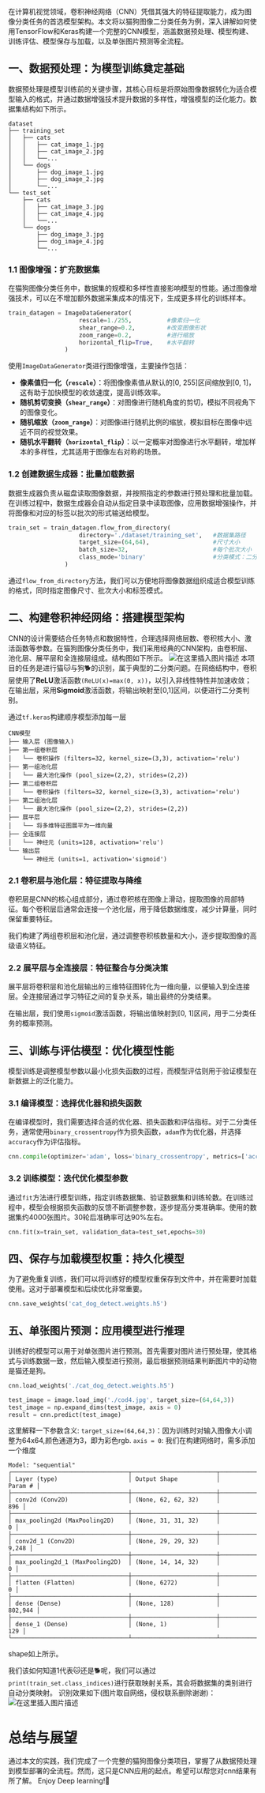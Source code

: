 在计算机视觉领域，卷积神经网络（CNN）凭借其强大的特征提取能力，成为图像分类任务的首选模型架构。本文将以猫狗图像二分类任务为例，深入讲解如何使用TensorFlow和Keras构建一个完整的CNN模型，涵盖数据预处理、模型构建、训练评估、模型保存与加载，以及单张图片预测等全流程。

## 一、数据预处理：为模型训练奠定基础
数据预处理是模型训练前的关键步骤，其核心目标是将原始图像数据转化为适合模型输入的格式，并通过数据增强技术提升数据的多样性，增强模型的泛化能力。数据集结构如下所示。
```
dataset
├── training_set
│   ├── cats
│   │   ├── cat_image_1.jpg
│   │   ├── cat_image_2.jpg
│   │   └──...
│   └── dogs
│       ├── dog_image_1.jpg
│       ├── dog_image_2.jpg
│       └──...
└── test_set
    ├── cats
    │   ├── cat_image_3.jpg
    │   ├── cat_image_4.jpg
    │   └──...
    └── dogs
        ├── dog_image_3.jpg
        ├── dog_image_4.jpg
        └──...
```
### 1.1 图像增强：扩充数据集
在猫狗图像分类任务中，数据集的规模和多样性直接影响模型的性能。通过图像增强技术，可以在不增加额外数据采集成本的情况下，生成更多样化的训练样本。
```python
train_datagen = ImageDataGenerator(
                    rescale=1./255,          #像素归一化
                    shear_range=0.2,         #改变图像形状
                    zoom_range=0.2,          #进行缩放
                    horizontal_flip=True,    #水平翻转
                )
```
使用`ImageDataGenerator`类进行图像增强，主要操作包括：
- **像素值归一化（`rescale`）**：将图像像素值从默认的[0, 255]区间缩放到[0, 1]，这有助于加快模型的收敛速度，提高训练效率。
- **随机剪切变换（`shear_range`）**：对图像进行随机角度的剪切，模拟不同视角下的图像变化。
- **随机缩放（`zoom_range`）**：对图像进行随机比例的缩放，模拟目标在图像中远近不同的视觉效果。
- **随机水平翻转（`horizontal_flip`）**：以一定概率对图像进行水平翻转，增加样本的多样性，尤其适用于图像左右对称的场景。

### 1.2 创建数据生成器：批量加载数据
数据生成器负责从磁盘读取图像数据，并按照指定的参数进行预处理和批量加载。在训练过程中，数据生成器会自动从指定目录中读取图像，应用数据增强操作，并将图像和对应的标签以批次的形式输送给模型。
```python
train_set = train_datagen.flow_from_directory(
                    directory='./dataset/training_set',   #数据集路径
                    target_size=(64,64),                  #尺寸大小
                    batch_size=32,                        #每个批次大小
                    class_mode='binary'                   #分类模式：二分类
                )
```
通过`flow_from_directory`方法，我们可以方便地将图像数据组织成适合模型训练的格式，同时指定图像尺寸、批次大小和标签模式。

## 二、构建卷积神经网络：搭建模型架构
CNN的设计需要结合任务特点和数据特性，合理选择网络层数、卷积核大小、激活函数等参数。在猫狗图像分类任务中，我们采用经典的CNN架构，由卷积层、池化层、展平层和全连接层组成。结构图如下所示。
![在这里插入图片描述](https://i-blog.csdnimg.cn/direct/10186b5edb144eae82b228c3e5ea218c.png)
本项目的任务是进行猫🐱与狗🐕的识别，属于典型的二分类问题。在网络结构中，卷积层使用了**ReLU**激活函数`(ReLU(x)=max(0, x))`，以引入非线性特性并加速收敛；在输出层，采用**Sigmoid**激活函数，将输出映射至[0,1]区间，以便进行二分类判别。

通过`tf.keras`构建顺序模型添加每一层
```
CNN模型
├── 输入层 (图像输入)
├── 第一组卷积层
│   └── 卷积操作 (filters=32, kernel_size=(3,3), activation='relu')
├── 第一组池化层
│   └── 最大池化操作 (pool_size=(2,2), strides=(2,2))
├── 第二组卷积层
│   └── 卷积操作 (filters=32, kernel_size=(3,3), activation='relu')
├── 第二组池化层
│   └── 最大池化操作 (pool_size=(2,2), strides=(2,2))
├── 展平层
│   └── 将多维特征图展平为一维向量
├── 全连接层
│   └── 神经元 (units=128, activation='relu')
└── 输出层
    └── 神经元 (units=1, activation='sigmoid')
```

### 2.1 卷积层与池化层：特征提取与降维
卷积层是CNN的核心组成部分，通过卷积核在图像上滑动，提取图像的局部特征。每个卷积层后通常会连接一个池化层，用于降低数据维度，减少计算量，同时保留重要特征。

我们构建了两组卷积层和池化层，通过调整卷积核数量和大小，逐步提取图像的高级语义特征。

### 2.2 展平层与全连接层：特征整合与分类决策
展平层将卷积层和池化层输出的三维特征图转化为一维向量，以便输入到全连接层。全连接层通过学习特征之间的复杂关系，输出最终的分类结果。

在输出层，我们使用`sigmoid`激活函数，将输出值映射到[0, 1]区间，用于二分类任务的概率预测。

## 三、训练与评估模型：优化模型性能
模型训练是调整模型参数以最小化损失函数的过程，而模型评估则用于验证模型在新数据上的泛化能力。

### 3.1 编译模型：选择优化器和损失函数
在编译模型时，我们需要选择合适的优化器、损失函数和评估指标。对于二分类任务，通常使用`binary_crossentropy`作为损失函数，`adam`作为优化器，并选择`accuracy`作为评估指标。
```python
cnn.compile(optimizer='adam', loss='binary_crossentropy', metrics=['accuracy'])
```
### 3.2 训练模型：迭代优化模型参数
通过`fit`方法进行模型训练，指定训练数据集、验证数据集和训练轮数。在训练过程中，模型会根据损失函数的反馈不断调整参数，逐步提高分类准确率。使用的数据集约4000张图片。30轮后准确率可达90%左右。
```python
cnn.fit(x=train_set, validation_data=test_set,epochs=30)
```
## 四、保存与加载模型权重：持久化模型
为了避免重复训练，我们可以将训练好的模型权重保存到文件中，并在需要时加载使用。这对于部署模型和后续优化非常重要。
```python
cnn.save_weights('cat_dog_detect.weights.h5')
```
## 五、单张图片预测：应用模型进行推理
训练好的模型可以用于对单张图片进行预测。首先需要对图片进行预处理，使其格式与训练数据一致，然后输入模型进行预测，最后根据预测结果判断图片中的动物是猫还是狗。
```python
cnn.load_weights('./cat_dog_detect.weights.h5')

test_image = image.load_img('./cod4.jpg', target_size=(64,64,3))
test_image = np.expand_dims(test_image, axis = 0)
result = cnn.predict(test_image)
```
这里解释一下参数含义:
`target_size=(64,64,3)`：因为训练时对输入图像大小调整为64x64,颜色通道为3，即为彩色rgb.
`axis = 0`: 我们在构建网络时，需多添加一个维度
```
Model: "sequential"
┌─────────────────────────────────┬────────────────────────┬───────────────┐
│ Layer (type)                    │ Output Shape           │       Param # │
├─────────────────────────────────┼────────────────────────┼───────────────┤
│ conv2d (Conv2D)                 │ (None, 62, 62, 32)     │           896 │
├─────────────────────────────────┼────────────────────────┼───────────────┤
│ max_pooling2d (MaxPooling2D)    │ (None, 31, 31, 32)     │             0 │
├─────────────────────────────────┼────────────────────────┼───────────────┤
│ conv2d_1 (Conv2D)               │ (None, 29, 29, 32)     │         9,248 │
├─────────────────────────────────┼────────────────────────┼───────────────┤
│ max_pooling2d_1 (MaxPooling2D)  │ (None, 14, 14, 32)     │             0 │
├─────────────────────────────────┼────────────────────────┼───────────────┤
│ flatten (Flatten)               │ (None, 6272)           │             0 │
├─────────────────────────────────┼────────────────────────┼───────────────┤
│ dense (Dense)                   │ (None, 128)            │       802,944 │
├─────────────────────────────────┼────────────────────────┼───────────────┤
│ dense_1 (Dense)                 │ (None, 1)              │           129 │
└─────────────────────────────────┴────────────────────────┴───────────────┘
```
shape如上所示。

我们该如何知道1代表🐱还是🐕呢，我们可以通过`print(train_set.class_indices)`进行获取映射关系，其会将数据集的类别进行自动分类映射。
识别效果如下(图片取自网络，侵权联系删除谢谢)：
![在这里插入图片描述](https://i-blog.csdnimg.cn/direct/415a9d9a07524b0fb326994d954d3c5b.png)
# 总结与展望
通过本文的实践，我们完成了一个完整的猫狗图像分类项目，掌握了从数据预处理到模型部署的全流程。然而，这只是CNN应用的起点。希望可以帮您对cnn结果有所了解。
Enjoy Deep learning!🚀
